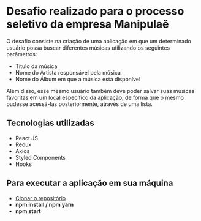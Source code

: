 # Desafio realizado para o processo seletivo da empresa Manipulaê

O desafio consiste na criação de uma aplicação em que um determinado usuário possa buscar diferentes músicas utilizando os seguintes parâmetros:

* Título da música
* Nome do Artista responsável pela música
* Nome do Álbum em que a música está disponível

Além disso, esse mesmo usuário também deve poder salvar suas músicas favoritas em um local específico da aplicação, de forma que o mesmo pudesse acessá-las posteriormente, através de uma lista.

## Tecnologias utilizadas

* React JS
* Redux
* Axios
* Styled Components
* Hooks

## Para executar a aplicação em sua máquina

* [Clonar o repositório](https://docs.github.com/pt/github/creating-cloning-and-archiving-repositories/cloning-a-repository-from-github/cloning-a-repository)
* **npm install / npm yarn**
* **npm start**
